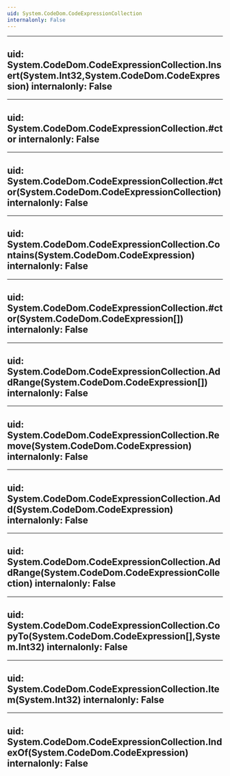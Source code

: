 ```yaml
---
uid: System.CodeDom.CodeExpressionCollection
internalonly: False
---
```


---
uid: System.CodeDom.CodeExpressionCollection.Insert(System.Int32,System.CodeDom.CodeExpression)
internalonly: False
---

---
uid: System.CodeDom.CodeExpressionCollection.#ctor
internalonly: False
---

---
uid: System.CodeDom.CodeExpressionCollection.#ctor(System.CodeDom.CodeExpressionCollection)
internalonly: False
---

---
uid: System.CodeDom.CodeExpressionCollection.Contains(System.CodeDom.CodeExpression)
internalonly: False
---

---
uid: System.CodeDom.CodeExpressionCollection.#ctor(System.CodeDom.CodeExpression[])
internalonly: False
---

---
uid: System.CodeDom.CodeExpressionCollection.AddRange(System.CodeDom.CodeExpression[])
internalonly: False
---

---
uid: System.CodeDom.CodeExpressionCollection.Remove(System.CodeDom.CodeExpression)
internalonly: False
---

---
uid: System.CodeDom.CodeExpressionCollection.Add(System.CodeDom.CodeExpression)
internalonly: False
---

---
uid: System.CodeDom.CodeExpressionCollection.AddRange(System.CodeDom.CodeExpressionCollection)
internalonly: False
---

---
uid: System.CodeDom.CodeExpressionCollection.CopyTo(System.CodeDom.CodeExpression[],System.Int32)
internalonly: False
---

---
uid: System.CodeDom.CodeExpressionCollection.Item(System.Int32)
internalonly: False
---

---
uid: System.CodeDom.CodeExpressionCollection.IndexOf(System.CodeDom.CodeExpression)
internalonly: False
---
